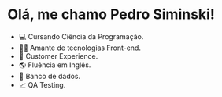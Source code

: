 <h1>Olá, me chamo Pedro Siminski!</h1>

<ul>
  <li>💻 Cursando Ciência da Programação.</li>
  <li>👨‍💻 Amante de tecnologias Front-end.</li>
  <li>👤 Customer Experience.</li>
  <li>🌎 Fluência em Inglês.</li>
  <li>🚀 Banco de dados.</li>
  <li> 📈 QA Testing. </li>
</ul>




